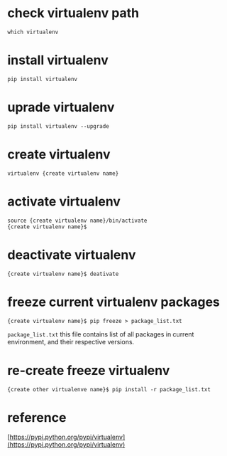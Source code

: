 # check virtualenv path
```
which virtualenv
```

# install virtualenv
```
pip install virtualenv
```
# uprade virtualenv
```
pip install virtualenv --upgrade
```
# create virtualenv
```
virtualenv {create virtualenv name}
```
# activate virtualenv
```
source {create virtualenv name}/bin/activate
{create virtualenv name}$
```
# deactivate virtualenv
```
{create virtualenv name}$ deativate
```

# freeze current virtualenv packages
```
{create virtualenv name}$ pip freeze > package_list.txt
```
`package_list.txt` this file contains list of all packages in current environment, and their respective versions.
# re-create freeze virtualenv
```
{create other virtualenve name}$ pip install -r package_list.txt
```
# reference  
[https://pypi.python.org/pypi/virtualenv](https://pypi.python.org/pypi/virtualenv)
